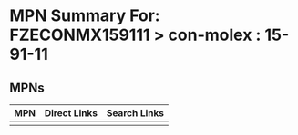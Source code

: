 



# MPN Summary For: FZECONMX159111 > con-molex : 15-91-11

## MPNs
  

|MPN|Direct Links|Search Links|
| :--- | :--- | :--- |
||||
